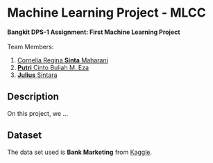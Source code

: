 # Machine Learning Project - MLCC
**Bangkit DPS-1 Assignment: First Machine Learning Project**
<br><br>
Team Members:
<ol type="1">
  <li><a href="https://github.com/corneliarsm">Cornelia Regina <b>Sinta</b> Maharani</a></li>
  <li><a href="https://github.com/putricinto"><b>Putri</b> Cinto Buliah M. Eza</a></li>
  <li><a href="https://github.com/juliussin"><b>Julius</b> Sintara</a></li>
</ol>

## **Description**
On this project, we ...

## **Dataset**
The data set used is **Bank Marketing** from [Kaggle](https://www.kaggle.com/rouseguy/bankbalanced).
